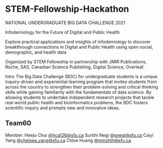 # STEM-Fellowship-Hackathon
NATIONAL UNDERGRADUATE BIG DATA CHALLENGE 2021 

Infodemiology for the Future of Digital and Public Health 

Explore practical applications and insights of infodemiology to discover breakthrough connections in Digital and Public Health using open social, demographic, and health data 

Organized by STEM Fellowship in partnership with JMIR Publications, Roche, SAS, Canadian Science Publishing, Digital Science, Overleaf.

Intro The Big Data Challenge (BDC) for undergraduate students is a unique inquiry-driven and experiential learning program that invites students from across the country to strengthen their problem-solving and critical thinking skills while gaining familiarity with the fundamentals of data science. By allowing students to undertake independent research projects that tackle real-world public health and bioinformatics problems, the BDC fosters scientific inquiry and prompts new and innovative ideas.

## Team60
   Member: Heeju Choi @hca126@sfu.ca Surbhi Negi @snegi@sfu.ca Caiyi Yang @chelsea_yang@sfu.ca Chloe Huang @minzhih@sfu.ca
